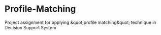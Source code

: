 # Profile-Matching
Project assignment for applying &amp;quot;profile matching&amp;quot; technique in Decision Support System
